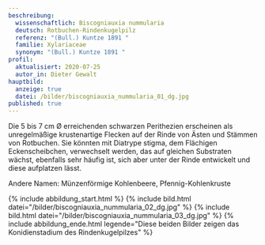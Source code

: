 ```yaml
---
beschreibung:
  wissenschaftlich: Biscogniauxia nummularia
  deutsch: Rotbuchen-Rindenkugelpilz
  referenz: "(Bull.) Kuntze 1891 "
  familie: Xylariaceae
  synonym: "(Bull.) Kuntze 1891 "
profil:
  aktualisiert: 2020-07-25
  autor_in: Dieter Gewalt
hauptbild:
  anzeige: true
  datei: /bilder/biscogniauxia_nummularia_01_dg.jpg
published: true
---
```

Die 5 bis 7 cm Ø erreichenden schwarzen Perithezien erscheinen als unregelmäßige krustenartige Flecken auf der Rinde von Ästen und Stämmen von Rotbuchen. Sie könnten mit Diatrype stigma, dem Flächigen Eckenscheibchen, verwechselt werden, das auf gleichen Substraten wächst, ebenfalls sehr häufig ist, sich aber unter der Rinde entwickelt und diese aufplatzen lässt.

Andere Namen: Münzenförmige Kohlenbeere, Pfennig-Kohlenkruste

{% include abbildung_start.html %}
{% include bild.html datei="/bilder/biscogniauxia_nummularia_02_dg.jpg" %}
{% include bild.html datei="/bilder/biscogniauxia_nummularia_03_dg.jpg" %}
{% include abbildung_ende.html legende="Diese beiden Bilder zeigen das Konidienstadium des Rindenkugelpilzes" %}
